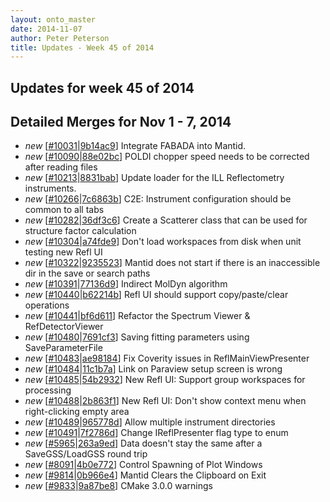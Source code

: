 ```yaml
---
layout: onto_master
date: 2014-11-07
author: Peter Peterson
title: Updates - Week 45 of 2014
---
```

Updates for week 45 of 2014
---------------------------

Detailed Merges for Nov 1 - 7, 2014
-----------------------------------
* *new* \[[#10031](http://trac.mantidproject.org/mantid/ticket/10031)\|[9b14ac9](https://github.com/mantidproject/mantid/commit/9b14ac9c196b070903d76a5a12628bddfa1f9c0a)\] Integrate FABADA into Mantid.
* *new* \[[#10090](http://trac.mantidproject.org/mantid/ticket/10090)\|[88e02bc](https://github.com/mantidproject/mantid/commit/88e02bcfa644a41eb2d5ec30d0527ce5cf0609b5)\] POLDI chopper speed needs to be corrected after reading files
* *new* \[[#10213](http://trac.mantidproject.org/mantid/ticket/10213)\|[8831bab](https://github.com/mantidproject/mantid/commit/8831bab557f10de4680b64d0efc8b50b82edffad)\] Update loader for the ILL Reflectometry instruments.
* *new* \[[#10266](http://trac.mantidproject.org/mantid/ticket/10266)\|[7c6863b](https://github.com/mantidproject/mantid/commit/7c6863bf4abd1399a1a2c115fbfeb91846f877ac)\] C2E: Instrument configuration should be common to all tabs
* *new* \[[#10282](http://trac.mantidproject.org/mantid/ticket/10282)\|[36df3c6](https://github.com/mantidproject/mantid/commit/36df3c6621afffdb71e0394d37d7290999145b91)\] Create a Scatterer class that can be used for structure factor calculation
* *new* \[[#10304](http://trac.mantidproject.org/mantid/ticket/10304)\|[a74fde9](https://github.com/mantidproject/mantid/commit/a74fde9af3efc6a89bfa8e036f6c37568551fa06)\] Don't load workspaces from disk when unit testing new Refl UI
* *new* \[[#10322](http://trac.mantidproject.org/mantid/ticket/10322)\|[9235523](https://github.com/mantidproject/mantid/commit/92355232fca526480e698b2f6f4a231e57cf9570)\] Mantid does not start if there is an inaccessible dir in the save or search paths
* *new* \[[#10391](http://trac.mantidproject.org/mantid/ticket/10391)\|[77136d9](https://github.com/mantidproject/mantid/commit/77136d9497718fc68786d470f178efd5c59876ae)\] Indirect MolDyn algorithm
* *new* \[[#10440](http://trac.mantidproject.org/mantid/ticket/10440)\|[b62214b](https://github.com/mantidproject/mantid/commit/b62214b4761a276b920bd1402adcc38c717eda23)\] Refl UI should support copy/paste/clear operations
* *new* \[[#10441](http://trac.mantidproject.org/mantid/ticket/10441)\|[bf6d611](https://github.com/mantidproject/mantid/commit/bf6d611be35b73645a5be717cdb77501c414dbb9)\] Refactor the Spectrum Viewer &amp; RefDetectorViewer
* *new* \[[#10480](http://trac.mantidproject.org/mantid/ticket/10480)\|[7691cf3](https://github.com/mantidproject/mantid/commit/7691cf3d36716f1527a6acbe075aeb94f58358d1)\] Saving fitting parameters using SaveParameterFile
* *new* \[[#10483](http://trac.mantidproject.org/mantid/ticket/10483)\|[ae98184](https://github.com/mantidproject/mantid/commit/ae9818437786c7ff4b990421f91772532dc0ca65)\] Fix Coverity issues in ReflMainViewPresenter
* *new* \[[#10484](http://trac.mantidproject.org/mantid/ticket/10484)\|[11c1b7a](https://github.com/mantidproject/mantid/commit/11c1b7ad7a9a540c74f7316fcd85c506a00d4e2e)\] Link on Paraview setup screen is wrong
* *new* \[[#10485](http://trac.mantidproject.org/mantid/ticket/10485)\|[54b2932](https://github.com/mantidproject/mantid/commit/54b29322a4b39b11de2e5fea18e8b05432cf1411)\] New Refl UI: Support group workspaces for processing
* *new* \[[#10488](http://trac.mantidproject.org/mantid/ticket/10488)\|[2b863f1](https://github.com/mantidproject/mantid/commit/2b863f18fdc1ff10cbfd41e4308c64f9b9d85dcb)\] New Refl UI: Don't show context menu when right-clicking empty area
* *new* \[[#10489](http://trac.mantidproject.org/mantid/ticket/10489)\|[965778d](https://github.com/mantidproject/mantid/commit/965778d1306bd81ae933d90d9e7bd65771350cc1)\] Allow multiple instrument directories
* *new* \[[#10491](http://trac.mantidproject.org/mantid/ticket/10491)\|[7f2786d](https://github.com/mantidproject/mantid/commit/7f2786df72d7aba41ec9fef4c92d57f5efc48e87)\] Change IReflPresenter flag type to enum
* *new* \[[#5965](http://trac.mantidproject.org/mantid/ticket/5965)\|[263a9ed](https://github.com/mantidproject/mantid/commit/263a9ed6dee90c836aacfaab0305e561caaee6ab)\] Data doesn't stay the same after a SaveGSS/LoadGSS round trip
* *new* \[[#8091](http://trac.mantidproject.org/mantid/ticket/8091)\|[4b0e772](https://github.com/mantidproject/mantid/commit/4b0e772141f60ca801c0c97c6b0d22fa2b28b8ee)\] Control Spawning of Plot Windows
* *new* \[[#9814](http://trac.mantidproject.org/mantid/ticket/9814)\|[0b966e4](https://github.com/mantidproject/mantid/commit/0b966e4873feb23d7bc00d5953d8936e5684cbc2)\] Mantid Clears the Clipboard on Exit
* *new* \[[#9833](http://trac.mantidproject.org/mantid/ticket/9833)\|[9a87be8](https://github.com/mantidproject/mantid/commit/9a87be8475e37a71562dbd38e798c2522c3b01af)\] CMake 3.0.0 warnings
